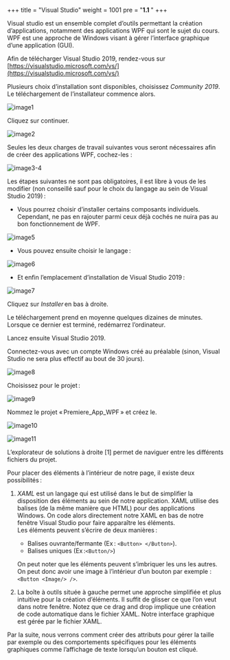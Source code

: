 +++
title = "Visual Studio"
weight = 1001
pre = "<b>1.1 </b>"
+++


Visual studio est un ensemble complet d’outils permettant la création d’applications, notamment des applications WPF qui sont le sujet du cours. WPF est une approche de Windows visant à gérer l’interface graphique d’une application (GUI).  

Afin de télécharger Visual Studio 2019, rendez-vous sur [https://visualstudio.microsoft.com/vs/](https://visualstudio.microsoft.com/vs/)

Plusieurs choix d’installation sont disponibles, choisissez *Community 2019*. Le téléchargement de l’installateur commence alors. 

![image1](/img/1.1/im1.png?height=300px)

Cliquez sur continuer. 

![image2](/img/1.1/im2.png?height=300px)

Seules les deux charges de travail suivantes vous seront nécessaires afin de créer des applications WPF, cochez-les :  

![image3-4](/img/1.1/im3-4.png?height=200px)

Les étapes suivantes ne sont pas obligatoires, il est libre à vous de les modifier (non conseillé sauf pour le choix du langage au sein de Visual Studio 2019) : 

 - Vous pourrez choisir d’installer certains composants individuels. Cependant, ne pas en rajouter parmi ceux déjà cochés ne nuira pas au bon fonctionnement de WPF. 

![image5](/img/1.1/im5.png?height=300px)

 - Vous pouvez ensuite choisir le langage : 

![image6](/img/1.1/im6.png?height=300px)

 - Et enfin l’emplacement d’installation de Visual Studio 2019 : 

![image7](/img/1.1/im7.png?height=300px)

Cliquez sur *Installer* en bas à droite. 

Le téléchargement prend en moyenne quelques dizaines de minutes. Lorsque ce dernier est terminé, redémarrez l’ordinateur. 

Lancez ensuite Visual Studio 2019. 

Connectez-vous avec un compte Windows créé au préalable (sinon, Visual Studio ne sera plus effectif au bout de 30 jours).

![image8](/img/1.1/im8.png?height=300px)

Choisissez pour le projet :

![image9](/img/1.1/im9.png?height=100px)

Nommez le projet « Premiere_App_WPF » et créez le.


![image10](/img/1.1/im10.png?height=300px)

![image11](/img/1.1/im11.png?height=400px)

L’explorateur de solutions à droite [1] permet de naviguer entre les différents fichiers du projet. 

Pour placer des éléments à l’intérieur de notre page, il existe deux possibilités : 

1. *XAML* est un langage qui est utilisé dans le but de simplifier la disposition des éléments au sein de notre application.
    XAML utilise des balises (de la même manière que HTML) pour des applications Windows. On code alors directement notre XAML en bas de notre fenêtre Visual Studio pour faire apparaître les éléments.  
    Les éléments peuvent s’écrire de deux manières : 
     - Balises ouvrante/fermante (Ex : `<Button> </Button>`).  
     - Balises uniques (Ex :`<Button/>`) 

    On peut noter que les éléments peuvent s’imbriquer les uns les autres. On peut donc avoir une image à l’intérieur d’un bouton par exemple : `<Button <Image/> />`.

2. La boîte à outils située à gauche permet une approche simplifiée et plus intuitive pour la création d’éléments.
    Il suffit de glisser ce que l’on veut dans notre fenêtre. Notez que ce drag and drop implique une création de code automatique dans le fichier XAML.
    Notre interface graphique est gérée par le fichier XAML.

Par la suite, nous verrons comment créer des attributs pour gérer la taille par exemple ou des comportements spécifiques pour les éléments graphiques comme l’affichage de texte lorsqu’un bouton est cliqué. 

